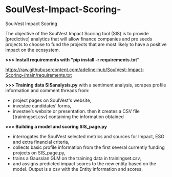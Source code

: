 # SoulVest-Impact-Scoring-
SoulVest Impact Scoring 

The objective of the SoulVest Impact Scoring tool (SIS) is to provide [predictive] analytics that will allow finance companies and pre seeds projects to choose to fund the projects that are most likely to have a positive impact on the ecosystem.

**>>> Install requirements with "pip install -r requirements.txt"**

https://raw.githubusercontent.com/adeline-hub/SoulVest-Impact-Scoring-/main/requirements.txt

**>>> Training data SISanalysis.py**
with a sentiment analysis, scrapes profile information and comment threads from:
-	project pages on SoulVest's website,
-	investee candidates’ forms,
-	investee’s website or presentation.
then it creates a CSV file [trainingset.csv] containing the information obtained 

**>>> Building a model and scoring SIS_page.py**
-	interrogates the SoulVest selected metrics and sources for Impact, ESG and extra financial criteria,
-	collects basic profile information from the first several currently funding projects on SIS_page.py, 
-	trains a Gaussian GLM on the training data in trainingset.csv, 
-	and assigns predicted impact scores to the new entity based on the model. 
Output is a csv with the Entity information and scores.
